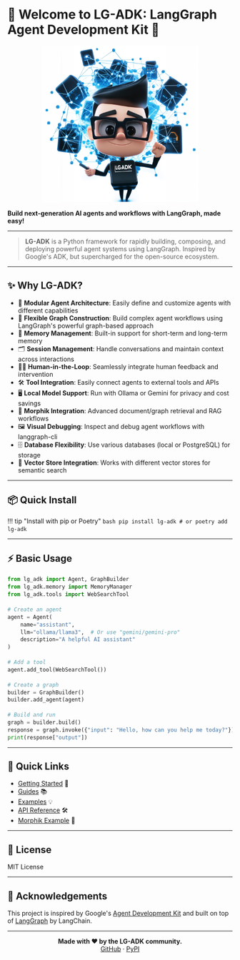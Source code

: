 # 👋 Welcome to LG-ADK: LangGraph Agent Development Kit 🚀

<p align="center">
  <img src="logo.png" width="350"/>
</p>

**Build next-generation AI agents and workflows with LangGraph, made easy!**

---

> **LG-ADK** is a Python framework for rapidly building, composing, and deploying powerful agent systems using LangGraph. Inspired by Google's ADK, but supercharged for the open-source ecosystem.

---

## ✨ Why LG-ADK?

- 🤖 **Modular Agent Architecture**: Easily define and customize agents with different capabilities
- 🔗 **Flexible Graph Construction**: Build complex agent workflows using LangGraph's powerful graph-based approach
- 🧠 **Memory Management**: Built-in support for short-term and long-term memory
- 🗂️ **Session Management**: Handle conversations and maintain context across interactions
- 🧑‍💻 **Human-in-the-Loop**: Seamlessly integrate human feedback and intervention
- 🛠️ **Tool Integration**: Easily connect agents to external tools and APIs
- 🖥️ **Local Model Support**: Run with Ollama or Gemini for privacy and cost savings
- 🧬 **Morphik Integration**: Advanced document/graph retrieval and RAG workflows
- 🖼️ **Visual Debugging**: Inspect and debug agent workflows with langgraph-cli
- 🗄️ **Database Flexibility**: Use various databases (local or PostgreSQL) for storage
- 🧬 **Vector Store Integration**: Works with different vector stores for semantic search

---

## 📦 Quick Install

!!! tip "Install with pip or Poetry"
    ```bash
    pip install lg-adk
    # or
    poetry add lg-adk
    ```

---

## ⚡ Basic Usage

```python
from lg_adk import Agent, GraphBuilder
from lg_adk.memory import MemoryManager
from lg_adk.tools import WebSearchTool

# Create an agent
agent = Agent(
    name="assistant",
    llm="ollama/llama3",  # Or use "gemini/gemini-pro"
    description="A helpful AI assistant"
)

# Add a tool
agent.add_tool(WebSearchTool())

# Create a graph
builder = GraphBuilder()
builder.add_agent(agent)

# Build and run
graph = builder.build()
response = graph.invoke({"input": "Hello, how can you help me today?"})
print(response["output"])
```

---

## 🚦 Quick Links

- [Getting Started](getting_started/quick_start.md) 🚦
- [Guides](guides/building_graphs.md) 📚
- [Examples](examples/index.md) 💡
- [API Reference](reference/) 🛠️
- [Morphik Example](examples/morphik_example/README.md) 🧬

---

## 📝 License

MIT License

---

## 🙏 Acknowledgements

This project is inspired by Google's [Agent Development Kit](https://github.com/google/agent-development-kit) and built on top of [LangGraph](https://github.com/langchain-ai/langgraph) by LangChain.

---

<footer align="center">
  <b>Made with ❤️ by the LG-ADK community.</b><br>
  <a href="https://github.com/piotrlaczkowski/lg-adk">GitHub</a> · <a href="https://pypi.org/project/lg-adk/">PyPI</a>
</footer>
